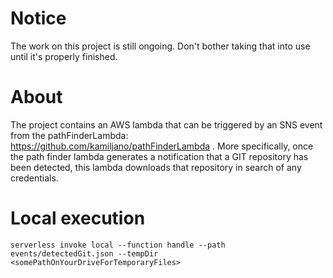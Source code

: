 # Notice

The work on this project is still ongoing. Don't bother taking that into use until it's properly finished.

# About

The project contains an AWS lambda that can be triggered by an SNS event from the pathFinderLambda: https://github.com/kamiljano/pathFinderLambda .
More specifically, once the path finder lambda generates a notification that a GIT repository has been detected,
this lambda downloads that repository in search of any credentials.

# Local execution

    serverless invoke local --function handle --path events/detectedGit.json --tempDir <somePathOnYourDriveForTemporaryFiles>
